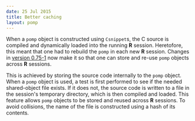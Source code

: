 ```yaml
---
date: 25 Jul 2015
title: Better caching
layout: pomp
---
```


When a `pomp` object is constructed using `Csnippet`s, the C source is compiled and dynamically loaded into the running **R** session.
Heretofore, this meant that one had to rebuild the `pomp` in each new **R** session.
Changes in [version 0.75-1](https://github.com/kingaa/pomp/releases/tag/0.75-1) now make it so that one can store and re-use `pomp` objects across **R** sessions.
<!--more-->
This is achieved by storing the source code internally to the `pomp` object.
When a `pomp` object is used, a test is first performed to see if the needed shared-object file exists.
If it does not, the source code is written to a file in the session's temporary directory, which is then compiled and loaded.
This feature allows `pomp` objects to be stored and reused across **R** sessions.
To avoid collisions, the name of the file is constructed using a hash of its contents.
